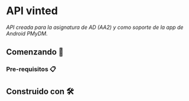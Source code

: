 # API vinted

_API creada para la asignatura de AD (AA2) y como soporte de la app de Android PMyDM._

## Comenzando 🚀

### Pre-requisitos 📋

## Construido con 🛠️

